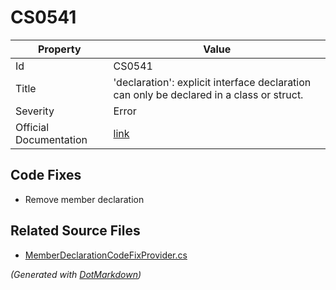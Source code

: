 # CS0541

| Property               | Value                                                                                     |
| ---------------------- | ----------------------------------------------------------------------------------------- |
| Id                     | CS0541                                                                                    |
| Title                  | 'declaration': explicit interface declaration can only be declared in a class or struct\. |
| Severity               | Error                                                                                     |
| Official Documentation | [link](http://docs.microsoft.com/en-us/dotnet/csharp/misc/cs0541)                         |

## Code Fixes

* Remove member declaration

## Related Source Files

* [MemberDeclarationCodeFixProvider.cs](../../src/CodeFixes/CSharp/CodeFixes/MemberDeclarationCodeFixProvider.cs)

*\(Generated with [DotMarkdown](http://github.com/JosefPihrt/DotMarkdown)\)*
